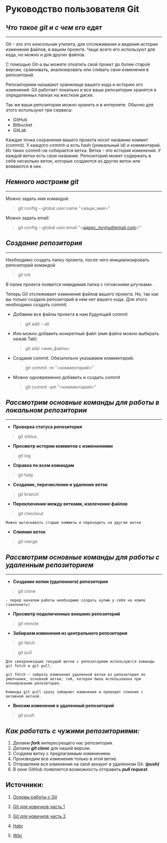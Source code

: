 # __Руководство пользователя Git__
## _Что такое git и с чем его едят_
---
Git - это это консольная утилита, для отслеживания и ведения истории изменения файлов, в вашем проекте. Чаще всего его используют для кода, но можно и для других файлов.

С помощью Git-a вы можете откатить свой проект до более старой версии, сравнивать, анализировать или сливать свои изменения в репозиторий.

Репозиторием называют хранилище вашего кода и историю его изменений. Git работает локально и все ваши репозитории хранятся в определенных папках на жестком диске.

Так же ваши репозитории можно хранить и в интернете. Обычно для этого используют три сервиса:

* GitHub
* Bitbucket
* GitLab

Каждая точка сохранения вашего проекта носит название коммит (commit). У каждого commit-a есть hash (уникальный id) и комментарий. Из таких commit-ов собирается ветка. Ветка - это история изменений. У каждой ветки есть свое название. Репозиторий может содержать в себе несколько веток, которые создаются из других веток или вливаются в них.
## _Немного настроим git_
---
Можно задать имя командой:
> git config --global user.name "<ваше_имя>"

Можно задать email:
> git config --global user.email "<адрес_почты@email.com>"

## _Создание репозитория_
---
Необходимо создать папку проекта, после чего инициализировать репозиторий командой 
> git init

В папке проекта появится невидимая папка с гитовскими штучками.

Теперь Git отслеживает изменения файлов вашего проекта. Но, так как вы только создали репозиторий в нем нет вашего кода. Для этого необходимо создать commit.

* Добавим все файлы проекта в нам будующий commit
    > git add --all
* Или можно добавить конкретный файл (имя файла можно выбирать нажав Tab)
    > git add <имя_файла>
* Создаем commit. Обязательно указываем комментарий.
    > git commit -m "<комментарий>"
* Можно одновременно добавить и создать commit
    > git commit -am "<комментарий>"

## _Рассмотрим основные команды для работы в локальном репозитории_
---
+ __Проверка статуса репозитория__
> git status
+ __Просмотр истории коммитов с изменениями__
> git log
+ __Справка по всем командам__
> git help
+ __Создание, перечисление и удаление веток__
>git branch
+ __Переключение между ветками, извлечение файлов__
>git checkout

    Можно вытаскивать старые коммиты и переходить на другие ветки
+ __Слияние веток__
>git merge

## _Рассмотрим основные команды для работы c удаленным репозиторием_
---
+ __Создание копии (удаленного) репозитория__
> git clone

    - перед началом работы необходимо создать купию у себя на компе (заклонить)

+ __Просмотр подключенных внешних репозиторий__
>git remote
+ __Забираем изменения из центрального репозитория__
>git fetch

>git pull

    Для синхронизации текущей ветки с репозиторием используются команды git fetch и git pull.

    git fetch — забрать изменения удаленной ветки из репозитория по умолчания, основной ветки; той, которая была использована при клонировании репозитория.

    Команда git pull сразу забирает изменения и проводит слияние с активной веткой.
+ __Вносим изменения в удаленный репозиторий__
>git push

## _Как работать с чужими репозиториями:_
1. Делаем **_fork_** интересующего нас репозитория.
2. Делаем **_git clone_** для нашей версии.
3. Создаем ветку с предлагаемым изменением.
4. Производим все изменения только в этой ветке.
5. Отправляем все изменения на свой аккаунт в удаленном Git. **_(push)_**
6. В окне GitHub появляется возможность отправить **_pull request_**.

## Источники:

1. [Основы работы с Git](https://old.calculate-linux.org/main/ru/git)

2. [Git для новичков часть 1](https://habr.com/ru/articles/541258/)

3. [Git для новичков часть 2](https://habr.com/ru/articles/542616/)

4. [Habr](https://habr.com/ru/companies/ruvds/articles/599929/)

5. [Wiki](https://en.wikipedia.org/wiki/Git)

